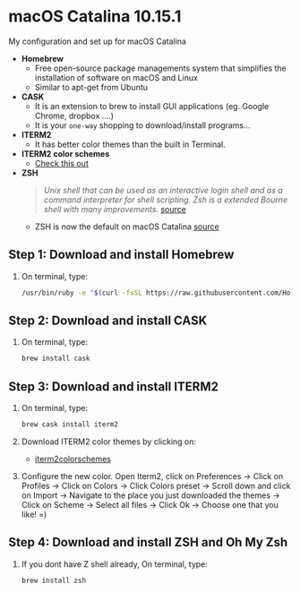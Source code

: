 # macOS Catalina 10.15.1
My configuration and set up for macOS Catalina

- **Homebrew**
   * Free open-source package managements system that simplifies the installation of software on macOS and Linux
   * Similar to apt-get from Ubuntu
- **CASK**
  * It is an extension to brew to install GUI applications (eg. Google Chrome, dropbox ....)
  * It is your `one-way` shopping to download/install programs...
- **ITERM2** 
  * It has better color themes than the built in Terminal.
- **ITERM2 color schemes**
  * [Check this out](http://iterm2colorschemes.com/)
- **ZSH**
  >*Unix shell that can be used as an interactive login shell and as a command interpreter for shell scripting. Zsh is a extended Bourne shell with many improvements.* [source](https://en.wikipedia.org/wiki/Z_shell)
  * ZSH is now the default on macOS Catalina [source](https://support.apple.com/en-us/HT208050)


## Step 1: Download and install Homebrew

1. On terminal, type:

   ```sh
   /usr/bin/ruby -e "$(curl -fsSL https://raw.githubusercontent.com/Homebrew/install/master/install)"
   ```

## Step 2: Download and install CASK

1. On terminal, type:

    ```sh
    brew install cask 
    ````
    
## Step 3: Download and install ITERM2
    
1. On terminal, type:
   
   ```sh
   brew cask install iterm2
   ``` 
2. Download ITERM2 color themes by clicking on:
    * [iterm2colorschemes](https://github.com/mbadolato/iTerm2-Color-Schemes/zipball/master)


3. Configure the new color. Open Iterm2, click on Preferences -> Click on Profiles -> Click on Colors -> Click Colors preset -> Scroll down and click on Import -> Navigate to the place you just downloaded the themes -> Click on Scheme -> Select all files -> Click Ok -> Choose one that you like! =)


## Step 4: Download and install ZSH and Oh My Zsh
    
1. If you dont have Z shell already, On terminal, type:
   
   ```sh
   brew install zsh
   ``` 
  
    
